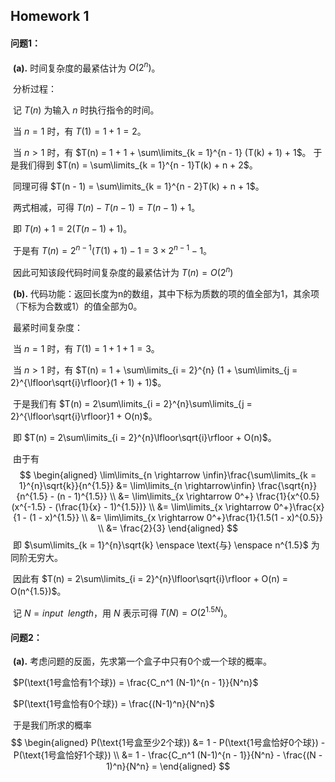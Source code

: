 ## Homework 1

#### 	问题1：

​		**(a).** 时间复杂度的最紧估计为 $O(2^n)$。 

​		分析过程：

​			记 $T(n)$ 为输入 $n$ 时执行指令的时间。

​			当 $n = 1$ 时，有 $T(1) = 1 + 			1 = 2$。

​			当 $n > 1$ 时，有 $T(n) = 1 + 1 + \sum\limits_{k = 1}^{n - 1} (T(k) + 1) + 1$。			于是我们得到 $T(n) = \sum\limits_{k = 1}^{n - 1}T(k) + n + 2$。

​			同理可得 $T(n - 1) = \sum\limits_{k = 1}^{n - 2}T(k) + n + 1$​。

​			两式相减，可得 $T(n) - T(n - 1) = T(n - 1) + 1$。

​			即 $T(n) + 1 = 2 (T(n - 1) + 1)$。

​			于是有 $T(n) = 2^{n - 1} (T(1) + 1) - 1 = 3 \times 2^{n - 1} - 1$。

​			因此可知该段代码时间复杂度的最紧估计为 $T(n) = O(2^n)$

​		**(b).** 代码功能：返回长度为n的数组，其中下标为质数的项的值全部为1，其余项（下标为合数或1）的值全部为0。

​		最紧时间复杂度：

​			当 $n = 1$ 时，有 $T(1) = 1 + 1 + 1 = 3$。

​			当 $n > 1$ 时，有 $T(n) = 1 + \sum\limits_{i = 2}^{n} (1 + \sum\limits_{j = 2}^{\lfloor\sqrt{i}\rfloor}(1 + 1) + 1)$。

​			于是我们有 $T(n) = 2\sum\limits_{i = 2}^{n}\sum\limits_{j = 2}^{\lfloor\sqrt{i}\rfloor}1 + O(n)$。

​			即 $T(n) = 2\sum\limits_{i = 2}^{n}\lfloor\sqrt{i}\rfloor + O(n)$。

​			由于有
$$
\begin{aligned}
\lim\limits_{n \rightarrow \infin}\frac{\sum\limits_{k = 1}^{n}\sqrt{k}}{n^{1.5}} &= \lim\limits_{n \rightarrow\infin} \frac{\sqrt{n}}{n^{1.5} - (n - 1)^{1.5}} \\ &= \lim\limits_{x \rightarrow 0^+} \frac{1}{x^{0.5}(x^{-1.5} - (\frac{1}{x} - 1)^{1.5})} \\ &= \lim\limits_{x \rightarrow 0^+}\frac{x}{1 - (1 - x)^{1.5}} \\ &= \lim\limits_{x \rightarrow 0^+}\frac{1}{1.5(1 - x)^{0.5}} \\ &= \frac{2}{3}
\end{aligned}
$$
​			即 $\sum\limits_{k = 1}^{n}\sqrt{k} \enspace \text{与} \enspace n^{1.5}$ 为同阶无穷大。

​			因此有 $T(n) = 2\sum\limits_{i = 2}^{n}\lfloor\sqrt{i}\rfloor + O(n) = O(n^{1.5})$。

​			记 $N = input \enspace  length$，用 $N$ 表示可得 $T(N) = O(2^{1.5N})$。

#### 问题2：

​	**(a).** 考虑问题的反面，先求第一个盒子中只有0个或一个球的概率。

​		$P(\text{1号盒恰有1个球}) = \frac{C_n^1 (N-1)^{n - 1}}{N^n}$

​		$P(\text{1号盒恰有0个球}) = \frac{(N-1)^n}{N^n}$

​		于是我们所求的概率
$$
\begin{aligned}
P(\text{1号盒至少2个球}) &= 1 - P(\text{1号盒恰好0个球}) - P(\text{1号盒恰好1个球}) \\ &= 1 - \frac{C_n^1 (N-1)^{n - 1}}{N^n} - \frac{(N - 1)^n}{N^n} = 
\end{aligned}
$$
